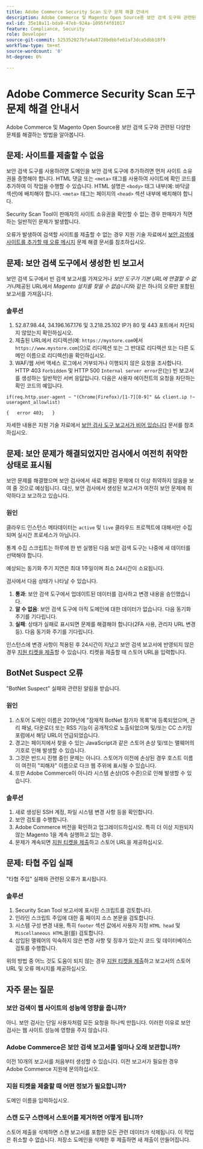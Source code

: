 ```yaml
---
title: Adobe Commerce Security Scan 도구 문제 해결 안내서
description: Adobe Commerce 및 Magento Open Source용 보안 검색 도구와 관련된 다양한 문제를 해결하는 방법을 알아봅니다.
exl-id: 35e18a11-bda9-47eb-924a-1095f4f01017
feature: Compliance, Security
role: Developer
source-git-commit: 525352027bfa4a8728bdbbfe61af3dca5dbb18f9
workflow-type: tm+mt
source-wordcount: '0'
ht-degree: 0%

---
```


# Adobe Commerce Security Scan 도구 문제 해결 안내서

Adobe Commerce 및 Magento Open Source용 보안 검색 도구와 관련된 다양한 문제를 해결하는 방법을 알아봅니다.

## 문제: 사이트를 제출할 수 없음

보안 검색 도구를 사용하려면 도메인을 보안 검색 도구에 추가하려면 먼저 사이트 소유권을 증명해야 합니다. HTML 댓글 또는 `<meta>` 태그를 사용하여 사이트에 확인 코드를 추가하여 이 작업을 수행할 수 있습니다. HTML 설명은 `<body>` 태그 내부(예: 바닥글 섹션)에 배치해야 합니다. `<meta>` 태그는 페이지의 `<head>` 섹션 내부에 배치해야 합니다.

Security Scan Tool이 판매자의 사이트 소유권을 확인할 수 없는 경우 판매자가 직면하는 일반적인 문제가 발생합니다.

오류가 발생하여 검색할 사이트를 제출할 수 없는 경우 지원 기술 자료에서 [보안 검색에 사이트를 추가할 때 오류 메시지](/help/troubleshooting/miscellaneous/error-message-adding-site-into-security-scan.md) 문제 해결 문서를 참조하십시오.

## 문제: 보안 검색 도구에서 생성한 빈 보고서

보안 검색 도구에서 빈 검색 보고서를 가져오거나 *보안 도구가 기본 URL에 연결할 수 없거나*&#x200B;제공된 URL에서 *Magento 설치를 찾을 수 없습니다*&#x200B;와 같은 하나의 오류만 포함된 보고서를 가져옵니다.

### 솔루션

1. 52.87.98.44, 34.196.167.176 및 3.218.25.102 IP가 80 및 443 포트에서 차단되지 않았는지 확인하십시오.
1. 제출된 URL에서 리디렉션(예: `https://mystore.com`에서 `https://www.mystore.com`(으)로 리디렉션 또는 그 반대로 리디렉션 또는 다른 도메인 이름으로 리디렉션)을 확인하십시오.
1. WAF/웹 서버 액세스 로그에서 거부되거나 이행되지 않은 요청을 조사합니다. HTTP 403 `Forbidden` 및 HTTP 500 `Internal server error`은(는) 빈 보고서를 생성하는 일반적인 서버 응답입니다. 다음은 사용자 에이전트의 요청을 차단하는 확인 코드의 예입니다.

```code block
if(req.http.user-agent ~ "(Chrome|Firefox)/[1-7][0-9]" && client.ip !~ useragent_allowlist)

{   error 403;   }
```

자세한 내용은 지원 기술 자료에서 [보안 검사 도구 보고서가 비어 있습니다](/help/troubleshooting/miscellaneous/the-security-scan-tool-report-is-blank.md) 문서를 참조하십시오.

## 문제: 보안 문제가 해결되었지만 검사에서 여전히 취약한 상태로 표시됨

보안 문제를 해결했으며 보안 검사에서 새로 해결된 문제에 더 이상 취약하지 않음을 보여 줄 것으로 예상됩니다. 대신, 보안 검사에서 생성된 보고서가 여전히 보안 문제에 취약하다고 보고하고 있습니다.

### 원인

클라우드 인스턴스 메타데이터는 `active` 및 `live` 클라우드 프로젝트에 대해서만 수집되며 실시간 프로세스가 아닙니다.

통계 수집 스크립트는 하루에 한 번 실행된 다음 보안 검색 도구는 나중에 새 데이터를 선택해야 합니다.

예상되는 동기화 주기 지연은 최대 1주일이며 최소 24시간이 소요됩니다.

검사에서 다음 상태가 나타날 수 있습니다.

1. **통과**: 보안 검색 도구에서 업데이트된 데이터를 검사하고 변경 내용을 승인했습니다.
1. **알 수 없음**: 보안 검색 도구에 아직 도메인에 대한 데이터가 없습니다. 다음 동기화 주기를 기다립니다.
1. **실패**: 상태가 실패로 표시되면 문제를 해결해야 합니다(2FA 사용, 관리자 URL 변경 등). 다음 동기화 주기를 기다립니다.

인스턴스에 변경 사항이 적용된 후 24시간이 지났고 보안 검색 보고서에 반영되지 않은 경우 [지원 티켓을 제출](/help/help-center-guide/help-center/magento-help-center-user-guide.md#submit-ticket)할 수 있습니다. 티켓을 제출할 때 스토어 URL을 입력합니다.

## BotNet Suspect 오류

&quot;BotNet Suspect&quot; 실패와 관련된 알림을 받습니다.

### 원인

1. 스토어 도메인 이름은 2019년에 &quot;잠재적 BotNet 참가자 목록&quot;에 등록되었으며, 관리 패널, 다운로더 또는 RSS 기능이 공개적으로 노출되었으며 및/또는 CC 스키밍 포럼에서 해당 URL이 언급되었습니다.
1. 경고는 페이지에서 찾을 수 있는 JavaScript과 같은 스토어 손상 및/또는 맬웨어의 기호로 인해 발생할 수 있습니다.
1. 그것은 반드시 진행 중인 문제는 아니다. 스토어가 이전에 손상된 경우 호스트 이름이 여전히 &quot;피해자&quot; 이름으로 다크 웹 주위에 표시될 수 있습니다.
1. 또한 Adobe Commerce이 아니라 시스템 손상(OS 수준)으로 인해 발생할 수 있습니다.

### 솔루션

1. 새로 생성된 SSH 계정, 파일 시스템 변경 사항 등을 확인합니다.
1. 보안 검토를 수행합니다.
1. Adobe Commerce 버전을 확인하고 업그레이드하십시오. 특히 더 이상 지원되지 않는 Magento 1을 계속 실행하고 있는 경우.
1. 문제가 계속되면 [지원 티켓을 제출](/help/help-center-guide/help-center/magento-help-center-user-guide.md#submit-ticket)하고 스토어 URL을 제공하십시오.

## 문제: 타협 주입 실패

&quot;타협 주입&quot; 실패와 관련된 오류가 표시됩니다.

### 솔루션

1. Security Scan Tool 보고서에 표시된 스크립트를 검토합니다.
1. 인라인 스크립트 주입에 대한 홈 페이지 소스 본문을 검토합니다.
1. 시스템 구성 변경 내용, 특히 `footer` 섹션 값에서 사용자 지정 `HTML head` 및 `Miscellaneous HTML`을(를) 검토합니다.
1. 삽입된 맬웨어의 익숙하지 않은 변경 사항 및 징후가 있는지 코드 및 데이터베이스 검토를 수행합니다.

위의 방법 중 어느 것도 도움이 되지 않는 경우 [지원 티켓을 제출](/help/help-center-guide/help-center/magento-help-center-user-guide.md#submit-ticket)하고 보고서의 스토어 URL 및 오류 메시지를 제공하십시오.

## 자주 묻는 질문

### 보안 검색이 웹 사이트의 성능에 영향을 줍니까?

아니. 보안 검사는 단일 사용자처럼 모든 요청을 하나씩 만듭니다. 이러한 이유로 보안 검사는 웹 사이트 성능에 영향을 주지 않습니다.

### Adobe Commerce은 보안 검색 보고서를 얼마나 오래 보관합니까?

이전 10개의 보고서를 처음부터 생성할 수 있습니다. 이전 보고서가 필요한 경우 Adobe Commerce 지원에 문의하십시오.

### 지원 티켓을 제출할 때 어떤 정보가 필요합니까?

도메인 이름을 입력하십시오.

### 스캔 도구 스캔에서 스토어를 제거하면 어떻게 됩니까?

스토어 제출을 삭제하면 스캔 보고서를 포함한 모든 관련 데이터가 삭제됩니다. 이 작업은 취소할 수 없습니다. 저장소 도메인을 삭제한 후 제출하면 새 제출이 만들어집니다.

